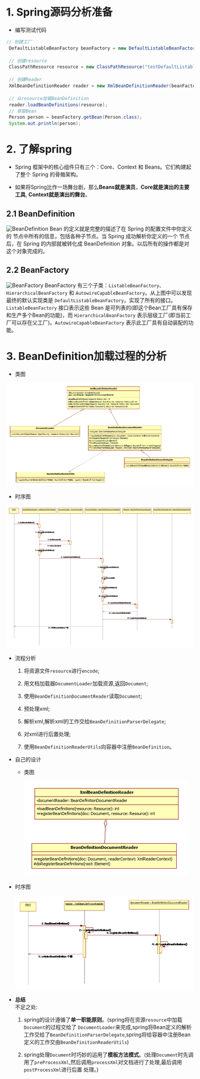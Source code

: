 # 1. Spring源码分析准备
 * 编写测试代码
 ```java
 // 创建工厂
  DefaultListableBeanFactory beanFactory = new DefaultListableBeanFactory();

  // 创建resource
  ClassPathResource resource = new ClassPathResource("testDefaultListableBeanFactory.xml");

  // 创建Reader
  XmlBeanDefinitionReader reader = new XmlBeanDefinitionReader(beanFactory);

  // 从resource加载BeanDefinition
  reader.loadBeanDefinitions(resource);
  // 获取Bean
  Person person = beanFactory.getBean(Person.class);
  System.out.println(person);
 ```

# 2. 了解spring
  + Spring 框架中的核心组件只有三个：Core、Context 和 Beans。它们构建起了整个 Spring 的骨骼架构。

  + 如果将Spring比作一场舞台剧，那么**Beans就是演员**，**Core就是演出的主要工具**,
    **Context就是演出的舞台**。

  ## 2.1 BeanDefinition  
  ![BeanDefinition](https://github.com/wanglei949758173/study/tree/master/spring/images/GenericBeanDefinition.png)
  Bean 的定义就是完整的描述了在 Spring 的配置文件中你定义的 <bean/> 节点中所有的信息，包括各种子节点。当 Spring 成功解析你定义的一个 <bean/> 节点后，在 Spring 的内部就被转化成 BeanDefinition 对象。以后所有的操作都是对这个对象完成的。

  ## 2.2 BeanFactory
  ![BeanFactory](https://github.com/wanglei949758173/study/tree/master/spring/images/BeanFactory.png)
  BeanFactory 有三个子类：`ListableBeanFactory`、`HierarchicalBeanFactory` 和 `AutowireCapableBeanFactory`。从上图中可以发现最终的默认实现类是 `DefaultListableBeanFactory`，实现了所有的接口。`ListableBeanFactory` 接口表示这些 Bean 是可列表的(即这个Bean工厂具有保存和生产多个Bean的功能)，而 `HierarchicalBeanFactory` 表示层级工厂(即当前工厂可以存在父工厂)。`AutowireCapableBeanFactory` 表示此工厂具有自动装配的功能。
# 3. BeanDefinition加载过程的分析
  * 类图

  ![LoadBeanDefinitionClassDiagram](https://github.com/wanglei949758173/study/blob/master/spring/images/LoadBeanDefinitionClassDiagram.png)

  * 时序图

  ![LoadBeanDefinitionClassDiagram](https://github.com/wanglei949758173/study/blob/master/spring/images/LoadBeanDefinitionSequenceDiagram.png)

  * 流程分析
    1. 将资源文件`resource`进行`encode`;

    2. 用文档加载器`DocumentLoader`加载资源,返回`Document`;
    3. 使用`BeanDefinitionDocumentReader`读取`Document`;
    4. 预处理xml;
    5. 解析xml,解析xml的工作交给`BeanDefinitionParserDelegate`;
    6. 对xml进行后置处理;
    7. 使用`BeanDefinitionReaderUtils`向容器中注册`BeanDefinition`。

  * 自己的设计
    + 类图

      ![my-LoadBeanDefinitionClassDiagram](https://github.com/wanglei949758173/study/blob/master/spring/images/my-LoadBeanDefinitionClassDiagram.png)

   +  时序图

      ![my-LoadBeanDefinitionClassDiagram](https://github.com/wanglei949758173/study/blob/master/spring/images/my-LoadBeanDefinitionSequenceDiagram.png)
   * **总结** <br />
      不足之处: <br/>
        1. spring的设计遵循了**单一职能原则**。(spring将在资源`resource`中加载`Document`的过程交给了
            `DocumentLoader`来完成,spring将Bean定义的解析工作交给了`BeanDefinitionParserDelegate`,spring将给容器中注册Bean定义的工作交由`BeanDefinitionReaderUtils`)

        2. spring处理`Document`时巧妙的运用了**模板方法模式**。(处理`Document`时先调用了`preProcessXml`,然后调用`processXml`对文档进行了处理,最后调用`postProcessXml`进行后置
        处理。)
